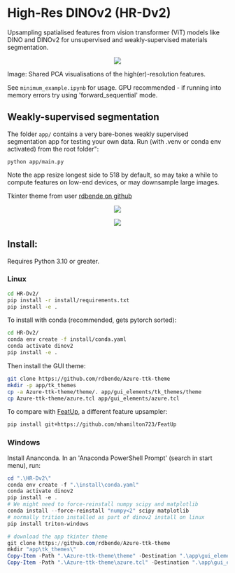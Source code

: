 # High-Res DINOv2 (HR-Dv2)

Upsampling spatialised features from vision transformer (ViT) models like DINO and DINOv2 for unsupervised and weakly-supervised materials segmentation.

<p align="center">
    <img src="repo/gh_header.png">
</p>
Image: Shared PCA visualisations of the high(er)-resolution features.

See `minimum_example.ipynb` for usage.
GPU recommended - if running into memory errors try using 'forward_sequential' mode. 



## Weakly-supervised segmentation

The folder `app/` contains a very bare-bones weakly supervised segmentation app for testing your own data. Run (with .venv or conda env activated) from the root folder":
```
python app/main.py
```
Note the app resize longest side to 518 by default, so may take a while to compute features on low-end devices, or may downsample large images.

Tkinter theme from user [rdbende on github](https://github.com/rdbende/Azure-ttk-theme)

<p align="center">
    <img src="repo/wss_workflow_cell.png">
</p>


<p align="center">
    <img src="repo/wss_supp_examples.png">
</p>


## Install:

Requires Python 3.10 or greater.


### Linux
```bash
cd HR-Dv2/
pip install -r install/requirements.txt
pip install -e .
```

To install with conda (recommended, gets pytorch sorted):
```bash
cd HR-Dv2/
conda env create -f install/conda.yaml
conda activate dinov2
pip install -e .
```

Then install the GUI theme:
```bash
git clone https://github.com/rdbende/Azure-ttk-theme
mkdir -p app/tk_themes
cp -a Azure-ttk-theme/theme/. app/gui_elements/tk_themes/theme
cp Azure-ttk-theme/azure.tcl app/gui_elements/azure.tcl
```

To compare with [FeatUp](https://github.com/mhamilton723/FeatUp), a different feature upsampler:
```bash
pip install git+https://github.com/mhamilton723/FeatUp
```


### Windows
Install Ananconda. In an 'Anaconda PowerShell Prompt' (search in start menu), run:

```powershell
cd ".\HR-Dv2\"
conda env create -f ".\install\conda.yaml"
conda activate dinov2
pip install -e .
# We might need to force-reinstall numpy scipy and matplotlib
conda install --force-reinstall "numpy<2" scipy matplotlib
# normally trition installed as part of dinov2 install on linux
pip install triton-windows

# download the app tkinter theme
git clone https://github.com/rdbende/Azure-ttk-theme
mkdir "app\tk_themes\"
Copy-Item -Path ".\Azure-ttk-theme\theme" -Destination ".\app\gui_elements\tk_themes\theme" -Recurse
Copy-Item -Path ".\Azure-ttk-theme\azure.tcl" -Destination ".\app\gui_elements\tk_themes\azure.tcl"
```
